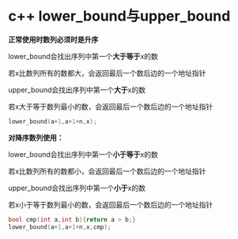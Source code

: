 # c++ lower_bound与upper_bound



**正常使用时数列必须时是升序**

lower_bound会找出序列中第一个**大于等于**x的数

若x比数列所有的数都大，会返回最后一个数后边的一个地址指针



upper_bound会找出序列中第一个**大于**x的数

若x大于等于数列最小的数，会返回最后一个数后边的一个地址指针

~~~c++
lower_bound(a+1,a+1+n,x);
~~~





**对降序数列使用：**

lower_bound会找出序列中第一个**小于等于**x的数

若x比数列所有的数都小，会返回最后一个数后边的一个地址指针



upper_bound会找出序列中第一个**小于**x的数

若x小于等于数列最小的数，会返回最后一个数后边的一个地址指针

~~~c++
bool cmp(int a,int b){return a > b;}
lower_bound(a+1,a+1+n,x,cmp);
~~~

